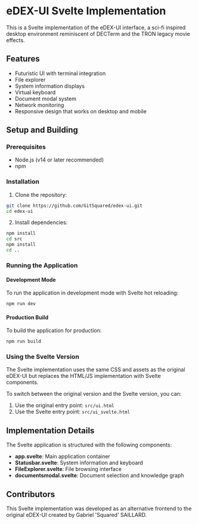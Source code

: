 # eDEX-UI Svelte Implementation

This is a Svelte implementation of the eDEX-UI interface, a sci-fi inspired desktop environment reminiscent of DECTerm and the TRON legacy movie effects.

## Features

- Futuristic UI with terminal integration
- File explorer
- System information displays
- Virtual keyboard
- Document modal system
- Network monitoring
- Responsive design that works on desktop and mobile

## Setup and Building

### Prerequisites

- Node.js (v14 or later recommended)
- npm

### Installation

1. Clone the repository:
```bash
git clone https://github.com/GitSquared/edex-ui.git
cd edex-ui
```

2. Install dependencies:
```bash
npm install
cd src
npm install
cd ..
```

### Running the Application

#### Development Mode

To run the application in development mode with Svelte hot reloading:

```bash
npm run dev
```

#### Production Build

To build the application for production:

```bash
npm run build
```

### Using the Svelte Version

The Svelte implementation uses the same CSS and assets as the original eDEX-UI but replaces the HTML/JS implementation with Svelte components.

To switch between the original version and the Svelte version, you can:

1. Use the original entry point: `src/ui.html`
2. Use the Svelte entry point: `src/ui_svelte.html`

## Implementation Details

The Svelte application is structured with the following components:

- **app.svelte**: Main application container
- **Statusbar.svelte**: System information and keyboard
- **FileExplorer.svelte**: File browsing interface
- **documentsmodal.svelte**: Document selection and knowledge graph

## Contributors

This Svelte implementation was developed as an alternative frontend to the original eDEX-UI created by Gabriel 'Squared' SAILLARD. 